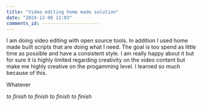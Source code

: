 ```yaml
--- 
title: "Video editing home made solution" 
date: "2024-12-08 11:03" 
comments_id: --------------------- 
--- 
```


I am doing video editing with open source tools. In addition I used home made built scripts that are doing what I need. The goal is too spend as little time as possible and have a consistent style.
I am really happy about it but for sure it is highly limited regarding creativity on the video content but make me highly creative on the progamming level. I learned so much because of this.

Whatever

*to finish*
*to finish*
*to finish*
*to finish*
